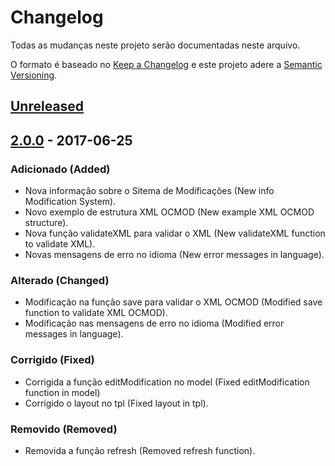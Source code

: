 # Changelog
Todas as mudanças neste projeto serão documentadas neste arquivo.

O formato é baseado no [Keep a Changelog](http://keepachangelog.com/en/1.0.0/)
e este projeto adere a [Semantic Versioning](http://semver.org/spec/v2.0.0.html).

## [Unreleased]

## [2.0.0] - 2017-06-25
### Adicionado (Added)
- Nova informação sobre o Sitema de Modificações
(New info Modification System).
- Novo exemplo de estrutura XML OCMOD
(New example XML OCMOD structure).
- Nova função validateXML para validar o XML
(New validateXML function to validate XML).
- Novas mensagens de erro no idioma
(New error messages in language).

### Alterado (Changed)
- Modificação na função save para validar o XML OCMOD
(Modified save function to validate XML OCMOD).
- Modificação nas mensagens de erro no idioma
(Modified error messages in language).

### Corrigido (Fixed)
- Corrigida a função editModification no model
 (Fixed editModification function in model)
- Corrigido o layout no tpl
(Fixed layout in tpl).

### Removido (Removed)
- Removida a função refresh (Removed refresh function).

[Unreleased]: https://github.com/opencartbrasil/ocmod-editor/compare/2.0.0...HEAD
[2.0.0]: https://github.com/opencartbrasil/ocmod-editor/compare/1.6...2.0.0
